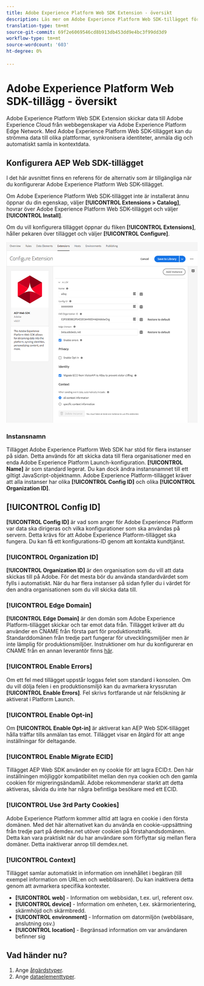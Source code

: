 ```yaml
---
title: Adobe Experience Platform Web SDK Extension - översikt
description: Läs mer om Adobe Experience Platform Web SDK-tillägget för Adobe Experience Platform Launch
translation-type: tm+mt
source-git-commit: 69f2e6069546cd8b913db453dd9e4bc3f99dd3d9
workflow-type: tm+mt
source-wordcount: '603'
ht-degree: 0%

---
```



# Adobe Experience Platform Web SDK-tillägg - översikt

Adobe Experience Platform Web SDK Extension skickar data till Adobe Experience Cloud från webbegenskaper via Adobe Experience Platform Edge Network. Med Adobe Experience Platform Web SDK-tillägget kan du strömma data till olika plattformar, synkronisera identiteter, anmäla dig och automatiskt samla in kontextdata.

## Konfigurera AEP Web SDK-tillägget

I det här avsnittet finns en referens för de alternativ som är tillgängliga när du konfigurerar Adobe Experience Platform Web SDK-tillägget.

Om Adobe Experience Platform Web SDK-tillägget inte är installerat ännu öppnar du din egenskap, väljer **[!UICONTROL Extensions > Catalog]**, hovrar över Adobe Experience Platform Web SDK-tillägget och väljer **[!UICONTROL Install]**.

Om du vill konfigurera tillägget öppnar du fliken **[!UICONTROL Extensions]**, håller pekaren över tillägget och väljer **[!UICONTROL Configure]**.

![](./assets/ext-aep-config.png)

### Instansnamn

Tillägget Adobe Experience Platform Web SDK har stöd för flera instanser på sidan. Detta används för att skicka data till flera organisationer med en enda Adobe Experience Platform Launch-konfiguration. **[!UICONTROL Name]** är som standard legerat. Du kan dock ändra instansnamnet till ett giltigt JavaScript-objektnamn. Adobe Experience Platform-tillägget kräver att alla instanser har olika **[!UICONTROL Config ID]** och olika **[!UICONTROL Organization ID]**.

## **[!UICONTROL Config ID]**

**[!UICONTROL Config ID]** är vad som anger för Adobe Experience Platform var data ska dirigeras och vilka konfigurationer som ska användas på servern. Detta krävs för att Adobe Experience Platform-tillägget ska fungera. Du kan få ett konfigurations-ID genom att kontakta kundtjänst.


### **[!UICONTROL Organization ID]**

**[!UICONTROL Organization ID]** är den organisation som du vill att data skickas till på Adobe. För det mesta bör du använda standardvärdet som fylls i automatiskt. När du har flera instanser på sidan fyller du i värdet för den andra organisationen som du vill skicka data till.

### **[!UICONTROL Edge Domain]**

**[!UICONTROL Edge Domain]** är den domän som Adobe Experience Platform-tillägget skickar och tar emot data från. Tillägget kräver att du använder en CNAME från första part för produktionstrafik. Standarddomänen från tredje part fungerar för utvecklingsmiljöer men är inte lämplig för produktionsmiljöer. Instruktioner om hur du konfigurerar en CNAME från en annan leverantör finns [här](https://docs.adobe.com/content/help/en/core-services/interface/ec-cookies/cookies-first-party.html).

### **[!UICONTROL Enable Errors]**

Om ett fel med tillägget uppstår loggas felet som standard i konsolen. Om du vill dölja felen i en produktionsmiljö kan du avmarkera kryssrutan **[!UICONTROL Enable Errors]**. Fel skrivs fortfarande ut när felsökning är aktiverat i Platform Launch.

### **[!UICONTROL Enable Opt-in]**

Om **[!UICONTROL Enable Opt-in]** är aktiverat kan AEP Web SDK-tillägget hålla träffar tills anmälan tas emot. Tillägget visar en åtgärd för att ange inställningar för deltagande.

### **[!UICONTROL Enable Migrate ECID]**

Tillägget AEP Web SDK använder en ny cookie för att lagra ECID:t. Den här inställningen möjliggör kompatibilitet mellan den nya cookien och den gamla cookien för migreringsändamål. Adobe rekommenderar starkt att detta aktiveras, såvida du inte har några befintliga besökare med ett ECID.

### **[!UICONTROL Use 3rd Party Cookies]**

Adobe Experience Platform kommer alltid att lagra en cookie i den första domänen. Med det här alternativet kan du använda en cookie-uppsättning från tredje part på demdex.net utöver cookien på förstahandsdomänen. Detta kan vara praktiskt när du har användare som förflyttar sig mellan flera domäner. Detta inaktiverar anrop till demdex.net.

### **[!UICONTROL Context]**

Tillägget samlar automatiskt in information om innehållet i begäran (till exempel information om URL:en och webbläsaren). Du kan inaktivera detta genom att avmarkera specifika kontexter.

- **[!UICONTROL web]** - Information om webbsidan, t.ex. url, referent osv.
- **[!UICONTROL device]** - Information om enheten, t.ex. skärmorientering, skärmhöjd och skärmbredd.
- **[!UICONTROL environment]** - Information om datormiljön (webbläsare, anslutning osv.)
- **[!UICONTROL location]** - Begränsad information om var användaren befinner sig

## Vad händer nu?

1. Ange [åtgärdstyper](action-types.md).
2. Ange [dataelementtyper](data-element-types.md).
